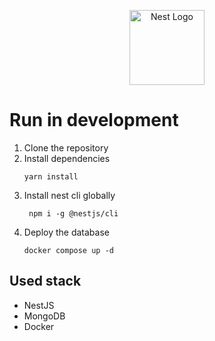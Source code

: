 <p align="center">
  <a href="http://nestjs.com/" target="blank"><img src="https://nestjs.com/img/logo-small.svg" width="120" alt="Nest Logo" /></a>
</p>

# Run in development

1. Clone the repository
2. Install dependencies
   ```
   yarn install
   ```
3. Install nest cli globally
   ```
    npm i -g @nestjs/cli
   ```
4. Deploy the database
   ```
   docker compose up -d
   ```

## Used stack

- NestJS
- MongoDB
- Docker

